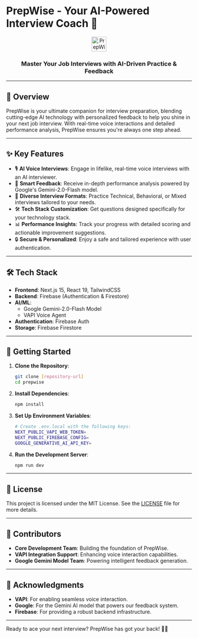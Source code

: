 # PrepWise - Your AI-Powered Interview Coach 🚀

<div align="center">
  <img src="/public/logo.svg" alt="PrepWise Logo" width="40"/>
  <h3>Master Your Job Interviews with AI-Driven Practice & Feedback</h3>
</div>

---

## 🌟 Overview

PrepWise is your ultimate companion for interview preparation, blending cutting-edge AI technology with personalized feedback to help you shine in your next job interview. With real-time voice interactions and detailed performance analysis, PrepWise ensures you're always one step ahead.

---

## ✨ Key Features

- 🎙️ **AI Voice Interviews**: Engage in lifelike, real-time voice interviews with an AI interviewer.
- 🧠 **Smart Feedback**: Receive in-depth performance analysis powered by Google's Gemini-2.0-Flash model.
- 🔄 **Diverse Interview Formats**: Practice Technical, Behavioral, or Mixed interviews tailored to your needs.
- 🛠️ **Tech Stack Customization**: Get questions designed specifically for your technology stack.
- 📊 **Performance Insights**: Track your progress with detailed scoring and actionable improvement suggestions.
- 🔒 **Secure & Personalized**: Enjoy a safe and tailored experience with user authentication.

---

## 🛠️ Tech Stack

- **Frontend**: Next.js 15, React 19, TailwindCSS
- **Backend**: Firebase (Authentication & Firestore)
- **AI/ML**: 
  - Google Gemini-2.0-Flash Model
  - VAPI Voice Agent
- **Authentication**: Firebase Auth
- **Storage**: Firebase Firestore

---

## 🚀 Getting Started

1. **Clone the Repository**:
   ```bash
   git clone [repository-url]
   cd prepwise
   ```

2. **Install Dependencies**:
   ```bash
   npm install
   ```

3. **Set Up Environment Variables**:
   ```bash
   # Create .env.local with the following keys:
   NEXT_PUBLIC_VAPI_WEB_TOKEN=
   NEXT_PUBLIC_FIREBASE_CONFIG=
   GOOGLE_GENERATIVE_AI_API_KEY=
   ```

4. **Run the Development Server**:
   ```bash
   npm run dev
   ```

---

## 📜 License

This project is licensed under the MIT License. See the [LICENSE](./LICENSE) file for more details.

---

## 🤝 Contributors

- **Core Development Team**: Building the foundation of PrepWise.
- **VAPI Integration Support**: Enhancing voice interaction capabilities.
- **Google Gemini Model Team**: Powering intelligent feedback generation.

---

## 🙌 Acknowledgments

- **VAPI**: For enabling seamless voice interaction.
- **Google**: For the Gemini AI model that powers our feedback system.
- **Firebase**: For providing a robust backend infrastructure.

---

Ready to ace your next interview? PrepWise has got your back! 💼✨
